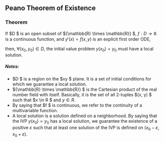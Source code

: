 ## Peano Theorem of Existence

### Theorem

If $D $ is an open subset of ${\mathbb{R} \times \mathbb{R}} $, $f: D \rightarrow \mathbb{R}$ is a continuous function, and $y'(x) = f(x, y)$ is an explicit first order ODE,

then, $\forall (x_{0}, y_{0}) \in D$, the initial value problem $y(x_{0}) = y_{0}$ must have a local solution.

##### Notes:

* $D $ is a region on the $xy $ plane. It is a set of initial conditions for which we guarantee a local solution.
* ${\mathbb{R} \times \mathbb{R}} $ is the Cartesian product of the real number field with itself. Basically, it is the set of all 2-tuples $(x, y) $ such that $x \in R $ and $y \in R$.
* By saying that $f $ is continuous, we refer to the continuity of a multivariable function.
* A local solution is a solution defined on a neighborhood. By saying that the IVP $y(x_{0}) = y_{0}$ has a local solution, we guarantee the existence of a positive $\varepsilon$ such that at least one solution of the IVP is defined on $(x_{0} - \varepsilon, x_{0} + \varepsilon)$.


